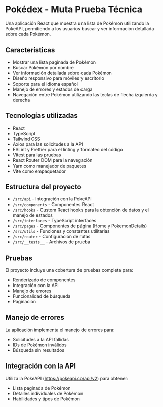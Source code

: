 # Pokédex - Muta Prueba Técnica

Una aplicación React que muestra una lista de Pokémon utilizando la PokeAPI, permitiendo a los usuarios buscar y ver información detallada sobre cada Pokémon.

## Características

- Mostrar una lista paginada de Pokémon
- Buscar Pokémon por nombre
- Ver información detallada sobre cada Pokémon
- Diseño responsivo para móviles y escritorio
- Soporte para el idioma español
- Manejo de errores y estados de carga
- Navegación entre Pokémon utilizando las teclas de flecha izquierda y derecha

## Tecnologías utilizadas

- React
- TypeScript
- Tailwind CSS
- Axios para las solicitudes a la API
- ESLint y Prettier para el linting y formateo del código
- Vitest para las pruebas
- React Router DOM para la navegación
- Yarn como manejador de paquetes
- Vite como empaquetador

## Estructura del proyecto

- `/src/api` - Integración con la PokeAPI
- `/src/components` - Componentes React
- `/src/hooks` - Custom React hooks para la obtención de datos y el manejo de estados
- `/src/interfaces` - TypeScript interfaces
- `/src/pages` - Componentes de página (Home y PokemonDetails)
- `/src/utils` - Funciones y constantes utilitarias
- `/src/router` - Configuración de rutas
- `/src/__tests__` - Archivos de prueba

## Pruebas

El proyecto incluye una cobertura de pruebas completa para:

- Renderizado de componentes
- Integración con la API
- Manejo de errores
- Funcionalidad de búsqueda
- Paginación

## Manejo de errores

La aplicación implementa el manejo de errores para:

- Solicitudes a la API fallidas
- IDs de Pokémon inválidos
- Búsqueda sin resultados

## Integración con la API

Utiliza la PokeAPI (https://pokeapi.co/api/v2) para obtener:

- Lista paginada de Pokémon
- Detalles individuales de Pokémon
- Habilidades y tipos de Pokémon
